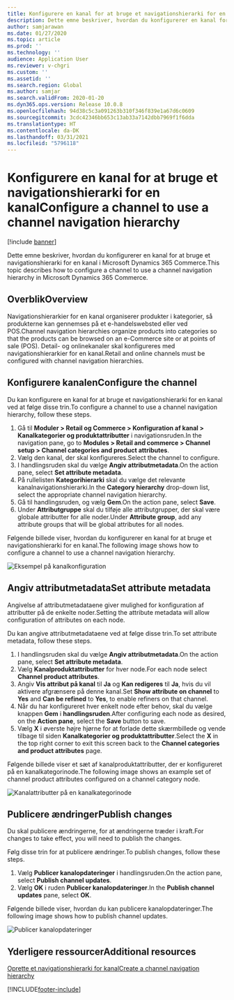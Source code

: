 ```yaml
---
title: Konfigurere en kanal for at bruge et navigationshierarki for en kanal
description: Dette emne beskriver, hvordan du konfigurerer en kanal for at bruge et navigationshierarki for en kanal i Microsoft Dynamics 365 Commerce.
author: samjarawan
ms.date: 01/27/2020
ms.topic: article
ms.prod: ''
ms.technology: ''
audience: Application User
ms.reviewer: v-chgri
ms.custom: ''
ms.assetid: ''
ms.search.region: Global
ms.author: samjar
ms.search.validFrom: 2020-01-20
ms.dyn365.ops.version: Release 10.0.8
ms.openlocfilehash: 94d38c5c3a091263b310f346f839e1a67d6c0609
ms.sourcegitcommit: 3cdc42346bb653c13ab33a7142dbb7969f1f6dda
ms.translationtype: HT
ms.contentlocale: da-DK
ms.lasthandoff: 03/31/2021
ms.locfileid: "5796118"
---
```

# <a name="configure-a-channel-to-use-a-channel-navigation-hierarchy"></a><span data-ttu-id="8858a-103">Konfigurere en kanal for at bruge et navigationshierarki for en kanal</span><span class="sxs-lookup"><span data-stu-id="8858a-103">Configure a channel to use a channel navigation hierarchy</span></span>


[!include [banner](includes/banner.md)]

<span data-ttu-id="8858a-104">Dette emne beskriver, hvordan du konfigurerer en kanal for at bruge et navigationshierarki for en kanal i Microsoft Dynamics 365 Commerce.</span><span class="sxs-lookup"><span data-stu-id="8858a-104">This topic describes how to configure a channel to use a channel navigation hierarchy in Microsoft Dynamics 365 Commerce.</span></span>

## <a name="overview"></a><span data-ttu-id="8858a-105">Overblik</span><span class="sxs-lookup"><span data-stu-id="8858a-105">Overview</span></span>

<span data-ttu-id="8858a-106">Navigationshierarkier for en kanal organiserer produkter i kategorier, så produkterne kan gennemses på et e-handelswebsted eller ved POS.</span><span class="sxs-lookup"><span data-stu-id="8858a-106">Channel navigation hierarchies organize products into categories so that the products can be browsed on an e-Commerce site or at points of sale (POS).</span></span> <span data-ttu-id="8858a-107">Detail- og onlinekanaler skal konfigureres med navigationshierarkier for en kanal.</span><span class="sxs-lookup"><span data-stu-id="8858a-107">Retail and online channels must be configured with channel navigation hierarchies.</span></span>

## <a name="configure-the-channel"></a><span data-ttu-id="8858a-108">Konfigurere kanalen</span><span class="sxs-lookup"><span data-stu-id="8858a-108">Configure the channel</span></span>

<span data-ttu-id="8858a-109">Du kan konfigurere en kanal for at bruge et navigationshierarki for en kanal ved at følge disse trin.</span><span class="sxs-lookup"><span data-stu-id="8858a-109">To configure a channel to use a channel navigation hierarchy, follow these steps.</span></span>

1. <span data-ttu-id="8858a-110">Gå til **Moduler \> Retail og Commerce \> Konfiguration af kanal \> Kanalkategorier og produktattributter** i navigationsruden.</span><span class="sxs-lookup"><span data-stu-id="8858a-110">In the navigation pane, go to **Modules \> Retail and commerce \> Channel setup \> Channel categories and product attributes**.</span></span>
1. <span data-ttu-id="8858a-111">Vælg den kanal, der skal konfigureres.</span><span class="sxs-lookup"><span data-stu-id="8858a-111">Select the channel to configure.</span></span>
1. <span data-ttu-id="8858a-112">I handlingsruden skal du vælge **Angiv attributmetadata**.</span><span class="sxs-lookup"><span data-stu-id="8858a-112">On the action pane, select **Set attribute metadata**.</span></span>
1. <span data-ttu-id="8858a-113">På rullelisten **Kategorihierarki** skal du vælge det relevante kanalnavigationshierarki.</span><span class="sxs-lookup"><span data-stu-id="8858a-113">In the **Category hierarchy** drop-down list, select the appropriate channel navigation hierarchy.</span></span>
1. <span data-ttu-id="8858a-114">Gå til handlingsruden, og vælg **Gem**.</span><span class="sxs-lookup"><span data-stu-id="8858a-114">On the action pane, select **Save**.</span></span>
1. <span data-ttu-id="8858a-115">Under **Attributgruppe** skal du tilføje alle attributgrupper, der skal være globale attributter for alle noder.</span><span class="sxs-lookup"><span data-stu-id="8858a-115">Under **Attribute group**, add any attribute groups that will be global attributes for all nodes.</span></span>

<span data-ttu-id="8858a-116">Følgende billede viser, hvordan du konfigurerer en kanal for at bruge et navigationshierarki for en kanal.</span><span class="sxs-lookup"><span data-stu-id="8858a-116">The following image shows how to configure a channel to use a channel navigation hierarchy.</span></span>

![Eksempel på kanalkonfiguration](media/configure-channel-hierarchy-1.png)

## <a name="set-attribute-metadata"></a><span data-ttu-id="8858a-118">Angiv attributmetadata</span><span class="sxs-lookup"><span data-stu-id="8858a-118">Set attribute metadata</span></span>

<span data-ttu-id="8858a-119">Angivelse af attributmetadataene giver mulighed for konfiguration af attributter på de enkelte noder.</span><span class="sxs-lookup"><span data-stu-id="8858a-119">Setting the attribute metadata will allow configuration of attributes on each node.</span></span>

<span data-ttu-id="8858a-120">Du kan angive attributmetadataene ved at følge disse trin.</span><span class="sxs-lookup"><span data-stu-id="8858a-120">To set attribute metadata, follow these steps.</span></span>

1. <span data-ttu-id="8858a-121">I handlingsruden skal du vælge **Angiv attributmetadata**.</span><span class="sxs-lookup"><span data-stu-id="8858a-121">On the action pane, select **Set attribute metadata**.</span></span>
1. <span data-ttu-id="8858a-122">Vælg **Kanalproduktattributter** for hver node.</span><span class="sxs-lookup"><span data-stu-id="8858a-122">For each node select **Channel product attributes**.</span></span>
1. <span data-ttu-id="8858a-123">Angiv **Vis attribut på kanal** til **Ja** og **Kan redigeres** til **Ja**, hvis du vil aktivere afgrænsere på denne kanal.</span><span class="sxs-lookup"><span data-stu-id="8858a-123">Set **Show attribute on channel** to **Yes** and **Can be refined** to **Yes**, to enable refiners on that channel.</span></span>
1. <span data-ttu-id="8858a-124">Når du har konfigureret hver enkelt node efter behov, skal du vælge knappen **Gem** i **handlingsruden**.</span><span class="sxs-lookup"><span data-stu-id="8858a-124">After configuring each node as desired, on the **Action pane**, select the **Save** button to save.</span></span>
1. <span data-ttu-id="8858a-125">Vælg **X** i øverste højre hjørne for at forlade dette skærmbillede og vende tilbage til siden **Kanalkategorier og produktattributter**.</span><span class="sxs-lookup"><span data-stu-id="8858a-125">Select the **X** in the top right corner to exit this screen back to the **Channel categories and product attributes** page.</span></span>

<span data-ttu-id="8858a-126">Følgende billede viser et sæt af kanalproduktattributter, der er konfigureret på en kanalkategorinode.</span><span class="sxs-lookup"><span data-stu-id="8858a-126">The following image shows an example set of channel product attributes configured on a channel category node.</span></span>

![Kanalattributter på en kanalkategorinode](media/configure-channel-hierarchy-2.png)

## <a name="publish-changes"></a><span data-ttu-id="8858a-128">Publicere ændringer</span><span class="sxs-lookup"><span data-stu-id="8858a-128">Publish changes</span></span>

<span data-ttu-id="8858a-129">Du skal publicere ændringerne, for at ændringerne træder i kraft.</span><span class="sxs-lookup"><span data-stu-id="8858a-129">For changes to take effect, you will need to publish the changes.</span></span>

<span data-ttu-id="8858a-130">Følg disse trin for at publicere ændringer.</span><span class="sxs-lookup"><span data-stu-id="8858a-130">To publish changes, follow these steps.</span></span>

1. <span data-ttu-id="8858a-131">Vælg **Publicer kanalopdateringer** i handlingsruden.</span><span class="sxs-lookup"><span data-stu-id="8858a-131">On the action pane, select **Publish channel updates**.</span></span>
1. <span data-ttu-id="8858a-132">Vælg **OK** i ruden **Publicer kanalopdateringer**.</span><span class="sxs-lookup"><span data-stu-id="8858a-132">In the **Publish channel updates** pane, select **OK**.</span></span>

<span data-ttu-id="8858a-133">Følgende billede viser, hvordan du kan publicere kanalopdateringer.</span><span class="sxs-lookup"><span data-stu-id="8858a-133">The following image shows how to publish channel updates.</span></span>

![Publicer kanalopdateringer](media/configure-channel-hierarchy-3.png)

## <a name="additional-resources"></a><span data-ttu-id="8858a-135">Yderligere ressourcer</span><span class="sxs-lookup"><span data-stu-id="8858a-135">Additional resources</span></span>

[<span data-ttu-id="8858a-136">Oprette et navigationshierarki for kanal</span><span class="sxs-lookup"><span data-stu-id="8858a-136">Create a channel navigation hierarchy</span></span>](create-channel-hierarchy.md)




[!INCLUDE[footer-include](../includes/footer-banner.md)]